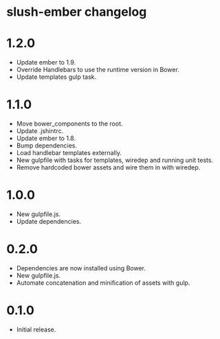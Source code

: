 # slush-ember changelog

# 1.2.0

- Update ember to 1.9.
- Override Handlebars to use the runtime version in Bower.
- Update templates gulp task.

# 1.1.0

- Move bower_components to the root.
- Update .jshintrc.
- Update ember to 1.8.
- Bump dependencies.
- Load handlebar templates externally.
- New gulpfile with tasks for templates, wiredep and running unit tests.
- Remove hardcoded bower assets and wire them in with wiredep.

# 1.0.0

- New gulpfile.js.
- Update dependencies.

# 0.2.0

- Dependencies are now installed using Bower.
- New gulpfile.js.
- Automate concatenation and minification of assets with gulp.

# 0.1.0

- Initial release.
